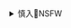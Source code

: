 <details><summary>慎入🔞NSFW</summary>

Not Safe For Work
![](https://upload.wikimedia.org/wikipedia/commons/thumb/d/d3/Biohazard_Symbol_Specification.png/210px-Biohazard_Symbol_Specification.png)

<details><summary><b>风险自理Use At Your Own Risk🈲</summary>

### 區家麟：極q臨近，再讀二十個歷史教訓
https://2newcenturynet.blogspot.com/2020/05/blog-post_421.html

1.      不要自覺馴服 (do not obey in advance)

專zzf的權力，是平m奉上的；人性習慣服從，蟻m愛揣摩上意，討好奉迎。當q者甚至還未開口，很多人自動獻身；這些人的行徑，對q貴往往是一大啟發。很多獨c統z者並非對自己信心滿滿，但當他們發現人性真諦，原來很多人見高就拜，甚至主動服從，會給惡棍們充分自信，他們判斷實行暴z阻力甚少，更加決心為所欲為。這些自動馴服的人，為專zzf打了一劑強心針。

3.      
你最後一次做愛的時候，不會知道那是你最後一次做愛

5.      
如果律師法官與執法者，堅持不秘密審訊、不違法執行死刑，就沒有六百萬猶太人遇害；如果醫生都堅持任何手術都需得到同意，集中營就沒有活人做醫學實驗；納粹德國的殺人公文頗齊全，如果公務員願意守規矩，不處理涉違法違憲罪行的文書，希特勒拉的暴政，不會如此順利。

6.      警惕非正規武裝部隊 (be wary of paramilitaries)

作者說：「如果街上有人穿起制服，拿著槍與火炬，還高舉領d人的相片，天國近了；如果這些支持zq的非正規部隊與j察和j人交雜、混作一團，就是我們完蛋的時候。」作者形容，那些武裝起來支持zq的流氓惡棍 (paramilitary) 是z度崩壞的先兆，他們首先無視法律，然後凌駕法律，最後摧毀法律，我們所珍重的價值體系，分崩離析。

7.      楂搶的人請時刻反思 (be reflective if you must be armed)「歷史的夢魘往往有這樣的一天：j察和j隊被要求做些不尋常的事。準備好說不。」作者也提醒那些手上有搶的人，有時你不自覺自己在做壞事。

11.  深究 (investigate)

人們會問「什麼是真相？」，作者認為，好多人問這問題，是因為根本不想去了解。也有很多人愛隨便說：什麼都不可信！以為時尚。這個話很危險，代表你正中下懷，q貴最樂見。他們製造假象，就是希望人們以為什麼都不可信，放棄追求真實，結果就是q錢在握的人說話最大聲、

14.  
極qzf往往以異見者之私密生活大肆誣蔑，轉移視線，

20.
如果我們之中沒有人準備為z由而死，那麼我們所有人會在暴z中滅亡。

</details>
</details>
